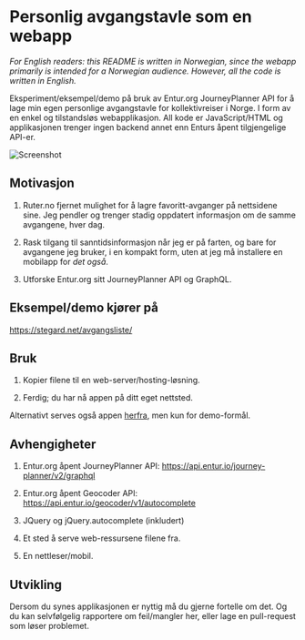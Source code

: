 # Personlig avgangstavle som en webapp

*For English readers: this README is written in Norwegian, since the webapp
primarily is intended for a Norwegian audience. However, all the code is written
in English.*

Eksperiment/eksempel/demo på bruk av Entur.org JourneyPlanner API for å lage min
egen personlige avgangstavle for kollektivreiser i Norge. I form av en enkel og
tilstandsløs webapplikasjon. All kode er JavaScript/HTML og applikasjonen
trenger ingen backend annet enn Enturs åpent tilgjengelige API-er.

![Screenshot](https://stegard.net/dl/avgangsliste.png)

## Motivasjon

1. Ruter.no fjernet mulighet for å lagre favoritt-avganger på nettsidene sine.
   Jeg pendler og trenger stadig oppdatert informasjon om de samme avgangene,
   hver dag.
  
2. Rask tilgang til sanntidsinformasjon når jeg er på farten, og bare for
   avgangene jeg bruker, i en kompakt form, uten at jeg må installere en
   mobilapp for *det også*.

3. Utforske Entur.org sitt JourneyPlanner API og GraphQL.


## Eksempel/demo kjører på

https://stegard.net/avgangsliste/

## Bruk

1. Kopier filene til en web-server/hosting-løsning.

2. Ferdig; du har nå appen på ditt eget nettsted.

Alternativt serves også appen <a
href="https://stegard.net/avgangsliste/">herfra</a>, men kun for demo-formål.

## Avhengigheter

1. Entur.org åpent JourneyPlanner API: https://api.entur.io/journey-planner/v2/graphql

2. Entur.org åpent Geocoder API: https://api.entur.io/geocoder/v1/autocomplete

3. JQuery og jQuery.autocomplete (inkludert)

4. Et sted å serve web-ressursene filene fra.

5. En nettleser/mobil.

## Utvikling

Dersom du synes applikasjonen er nyttig må du gjerne fortelle om det. Og du kan
selvfølgelig rapportere om feil/mangler her, eller lage en pull-request som
løser problemet.
